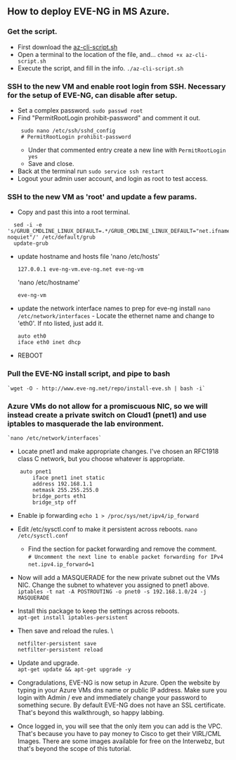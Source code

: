 ## How to deploy EVE-NG in MS Azure.

### Get the script.
 - First download the [az-cli-script.sh](https://raw.githubusercontent.com/kevin-on-github/azure-automation/main/az-cli-script.sh)
 - Open a terminal to the location of the file, and...
    `chmod +x az-cli-script.sh`
 - Execute the script, and fill in the info.
   `./az-cli-script.sh`

### SSH to the new VM and enable root login from SSH. Necessary for the setup of EVE-NG, can disable after setup.
 - Set a complex password.
    `sudo passwd root`
 - Find "PermitRootLogin prohibit-password" and comment it out.
   ```
    sudo nano /etc/ssh/sshd_config
    # PermitRootLogin prohibit-password
   ```
   - Under that commented entry create a new line with
    `PermitRootLogin yes`
   - Save and close.
 - Back at the terminal run
    `sudo service ssh restart`
 - Logout your admin user account, and login as root to test access.

### SSH to the new VM as 'root' and update a few params.
 - Copy and past this into a root terminal.
  ```
    sed -i -e 's/GRUB_CMDLINE_LINUX_DEFAULT=.*/GRUB_CMDLINE_LINUX_DEFAULT="net.ifnames=0 noquiet"/' /etc/default/grub
    update-grub
  ```
 - update hostname and hosts file
     'nano /etc/hosts'
    ```
    127.0.0.1 eve-ng-vm.eve-ng.net eve-ng-vm
    ```
    'nano /etc/hostname'
     ```
    eve-ng-vm
     ```
 - update the network interface names to prep for eve-ng install
    `nano /etc/network/interfaces`
        - Locate the ethernet name and change to 'eth0'. If nto listed, just add it.
     ```
    auto eth0
     iface eth0 inet dhcp
     ```
 - REBOOT             


### Pull the EVE-NG install script, and pipe to bash
    `wget -O - http://www.eve-ng.net/repo/install-eve.sh | bash -i`


### Azure VMs do not allow for a promiscuous NIC, so we will instead create a private switch on Cloud1 (pnet1) and use iptables to masquerade the lab environment.
    `nano /etc/network/interfaces`
 - Locate pnet1 and make appropriate changes. I've chosen an RFC1918 class C network, but you choose whatever is appropriate.
 ```
     auto pnet1
         iface pnet1 inet static
         address 192.168.1.1
         netmask 255.255.255.0
         bridge_ports eth1
         bridge_stp off
 ```

- Enable ip forwarding
   `echo 1 > /proc/sys/net/ipv4/ip_forward`
- Edit /etc/sysctl.conf to make it persistent across reboots.
   `nano /etc/sysctl.conf`
    - Find the section for packet forwarding and remove the comment. \
    `# Uncomment the next line to enable packet forwarding for IPv4` \
    `net.ipv4.ip_forward=1`

 - Now will add a MASQUERADE for the new private subnet out the VMs NIC. Change  the subnet to whatever you assigned to pnet1 above.
    `iptables -t nat -A POSTROUTING -o pnet0 -s 192.168.1.0/24 -j MASQUERADE`

 - Install this package to keep the settings across reboots. \
    `apt-get install iptables-persistent`
 - Then save and reload the rules. \
    ```
    netfilter-persistent save
    netfilter-persistent reload
    ```

 - Update and upgrade. \
    `apt-get update && apt-get upgrade -y`

 - Congradulations, EVE-NG is now setup in Azure. Open the website by typing in your Azure VMs dns name or public IP address. Make sure you login with Admin / eve and immediately change your password to something secure. By default EVE-NG does not have an SSL certificate. That's beyond this walkthrough, so happy labbing.

  - Once logged in, you will see that the only item you can add is the VPC. That's because you have to pay money to Cisco to get their VIRL/CML Images. There are some images available for free on the Interwebz, but that's beyond the scope of this tutorial.
